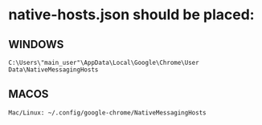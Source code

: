 # native-hosts.json should be placed:

## WINDOWS

    C:\Users\"main_user"\AppData\Local\Google\Chrome\User Data\NativeMessagingHosts


## MACOS

    Mac/Linux: ~/.config/google-chrome/NativeMessagingHosts
